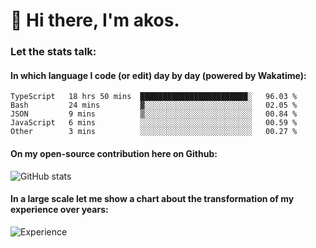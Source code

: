 # 👋 Hi there, I'm akos. 


### Let the stats talk:


#### In which language I code (or edit) day by day (powered by Wakatime): 

<!--START_SECTION:waka-->
```text
TypeScript   18 hrs 50 mins  ████████████████████████░   96.03 % 
Bash         24 mins         ▓░░░░░░░░░░░░░░░░░░░░░░░░   02.05 % 
JSON         9 mins          ▒░░░░░░░░░░░░░░░░░░░░░░░░   00.84 % 
JavaScript   6 mins          ░░░░░░░░░░░░░░░░░░░░░░░░░   00.59 % 
Other        3 mins          ░░░░░░░░░░░░░░░░░░░░░░░░░   00.27 % 
```
<!--END_SECTION:waka-->

#### On my open-source contribution here on Github:
 
![GitHub stats](https://github-readme-stats.vercel.app/api?username=akosbalasko)

#### In a large scale let me show a chart about the transformation of my experience over years:   

![Experience](https://cr-skills-chart-widget.azurewebsites.net/api/api?username=akosbalasko)
